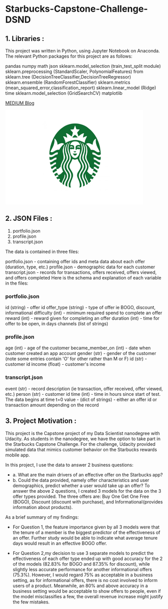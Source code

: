 # Starbucks-Capstone-Challenge-DSND


## 1. Libraries :
This project was written in Python, using Jupyter Notebook on Anaconda. The relevant Python packages for this project are as follows:

pandas
numpy
math
json
sklearn.model_selection (train_test_split module)
sklearn.preprocessing (StandardScaler, PolynomialFeatures)
from sklearn.tree (DecisionTreeClassifier,DecisionTreeRegressor)
sklearn.ensemble (RandomForestClassifier)
sklearn.metrics (mean_squared_error,classification_report)
sklearn.linear_model (Ridge)
time
sklearn.model_selection (GridSearchCV)
matplotlib

[MEDIUM Blog](https://medium.com/@birajdarshivam11/predict-effective-offers-for-starbucks-app-users-74c68649fac7?sk=3293a9e18a06a41a220ac58b53caf862)

![](Starbucks1.png)

## 2. JSON Files :
  1. portfolio.json
  2. profile.json
  3. transcript.json
  
  The data is contained in three files:

portfolio.json - containing offer ids and meta data about each offer (duration, type, etc.)
profile.json - demographic data for each customer
transcript.json - records for transactions, offers received, offers viewed, and offers completed
Here is the schema and explanation of each variable in the files:

### portfolio.json

  id (string) - offer id
  offer_type (string) - type of offer ie BOGO, discount, informational
  difficulty (int) - minimum required spend to complete an offer
  reward (int) - reward given for completing an offer
  duration (int) - time for offer to be open, in days
  channels (list of strings)
  
### profile.json

  age (int) - age of the customer
  became_member_on (int) - date when customer created an app account
  gender (str) - gender of the customer (note some entries contain 'O' for other rather than M or F)
  id (str) - customer id
  income (float) - customer's income
  
### transcript.json

  event (str) - record description (ie transaction, offer received, offer viewed, etc.)
  person (str) - customer id
  time (int) - time in hours since start of test. The data begins at time t=0
  value - (dict of strings) - either an offer id or transaction amount depending on the record
  
## 3. Project Motivation :
This project is the Capstone project of my Data Scientist nanodegree with Udacity. As students in the nanodegree, we have the option to take part in the Starbucks Capstone Challenge. For the challenge, Udacity provided simulated data that mimics customer behavior on the Starbucks rewards mobile app.

In this project, I use the data to answer 2 business questions:

  * a. What are the main drivers of an effective offer on the Starbucks app?
  * b. Could the data provided, namely offer characteristics and user demographics, predict whether a user would take up an offer?
To answer the above 2 questions, I created 3 models for the data on the 3 offer types provided. The three offers are: Buy One Get One Free (BOGO), Discount (discount with purchase), and Informational (provides information about products).

As a brief summary of my findings:

  * For Question 1, the feature importance given by all 3 models were that the tenure of a member is the biggest predictor of the effectiveness of an offer. Further study would be able to indicate what average tenure days would result in an effective BOGO offer.

  * For Question 2,my decision to use 3 separate models to predict the effectiveness of each offer type ended up with good accuracy for the 2 of the models (82.83% for BOGO and 87.35% for discount), while slightly less accurate performance for another informational offers (75.3%). However, I would regard 75% as acceptable in a business setting, as for informational offers, there is no cost involved to inform users of a product. Meanwhile, an 80% and above accuracy in a business setting would be acceptable to show offers to people, even if the model misclassifies a few, the overall revenue increase might justify the few mistakes.

